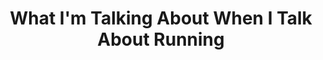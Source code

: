 ---
title: "What I'm Talking About When I Talk About Running"
description: 'Murakami lari tiap hari selama 10km. Mencoba untuk meniru ini, saya berani bertaruh kamu akan gagal. Ini yang membuat saya sadar kalau beberapa orang memang "build differently". Bisa mematok standar lari setinggi ini itu beneran insane. Dan ini juga membuat saya jadi sadar sisi "ruthless" dari Murakami. Berlawanan dengan narasi yang biasanya jadi tema bukunya—sensitive, un-macho, lonely, newly single male on a journey of (re)discovery.'
cover: "images/reading/what-i-talk-about.jpeg"
publishDate: 2021-12-12
authors: "Haruki Murakami"
categories: ["stories & narratives"]
---